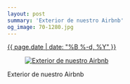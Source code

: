 ```yaml
---
layout: post
summary: 'Exterior de nuestro Airbnb'
og_image: 70-1280.jpg
---
```


<p>
 <time>
  <a href="/70">
   {{ page.date | date: "%B %-d, %Y" }}
  </a>
 </time>
 <a href="/70">
  <figure data-taken="10/2/2013">
   <img alt="Exterior de nuestro Airbnb" sizes="(min-width: 700px) 50vw, calc(100vw - 2rem)" src="{{ site.assets_url }}/70-640.jpg" srcset="{{ site.assets_url }}/70-1280.jpg 1280w, {{ site.assets_url }}/70-960.jpg 960w, {{ site.assets_url }}/70-640.jpg 640w, {{ site.assets_url }}/70-320.jpg 320w"/>
  </figure>
 </a>
 <span>
  Exterior de nuestro Airbnb
 </span>
</p>
